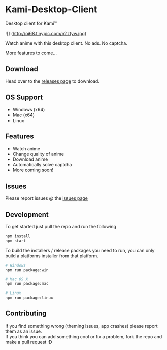 # Kami-Desktop-Client
Desktop client for Kami™

[//]: # (http://oi67.tinypic.com/207ni3l.jpg)

![] (http://oi68.tinypic.com/n2ztyw.jpg)

Watch anime with this desktop client.
No ads. No captcha.

More features to come...

## Download
Head over to the [releases page](https://github.com/CindrInc/Kami-Desktop-Client/releases/) to download.

## OS Support
- Windows (x64)
- Mac (x64)
- Linux

## Features
- Watch anime
- Change quality of anime
- Download anime
- Automatically solve captcha
- More coming soon!

## Issues
Please report issues @ the [issues page](https://github.com/CindrInc/Kami-Desktop-Client/issues)

## Development
To get started just pull the repo and run the following

```bash
npm install
npm start
```

To build the installers / release packages you need to run, you can only build a platforms installer from that platform.

```bash
# Windows
npm run package:win

# Mac OS X
npm run package:mac

# Linux
npm run package:linux
```

## Contributing
If you find something wrong (theming issues, app crashes) please report them as an issue.  
If you think you can add something cool or fix a problem, fork the repo and make a pull request :D